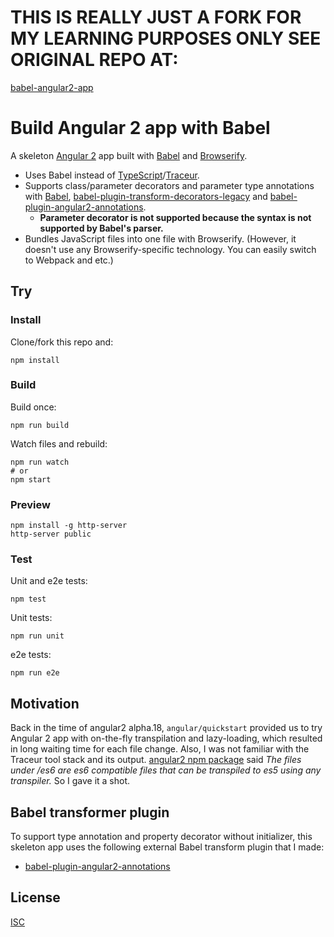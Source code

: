 # THIS IS REALLY JUST A FORK FOR MY LEARNING PURPOSES ONLY SEE ORIGINAL REPO AT:
[babel-angular2-app](https://github.com/shuhei/babel-angular2-app)

# Build Angular 2 app with Babel

A skeleton [Angular 2](https://angular.io/) app built with [Babel](https://babeljs.io/) and [Browserify](http://browserify.org/).

- Uses Babel instead of [TypeScript](http://www.typescriptlang.org/)/[Traceur](https://github.com/google/traceur-compiler).
- Supports class/parameter decorators and parameter type annotations with [Babel](https://github.com/babel/babel), [babel-plugin-transform-decorators-legacy](https://github.com/loganfsmyth/babel-plugin-transform-decorators-legacy) and [babel-plugin-angular2-annotations](https://github.com/shuhei/babel-plugin-angular2-annotations).
  - **Parameter decorator is not supported because the syntax is not supported by Babel's parser.**
- Bundles JavaScript files into one file with Browserify. (However, it doesn't use any Browserify-specific technology. You can easily switch to Webpack and etc.)

## Try

### Install

Clone/fork this repo and:

```
npm install
```

### Build

Build once:

```
npm run build
```

Watch files and rebuild:

```
npm run watch
# or
npm start
```

### Preview

```
npm install -g http-server
http-server public
```

### Test

Unit and e2e tests:

```
npm test
```

Unit tests:

```
npm run unit
```

e2e tests:

```
npm run e2e
```

## Motivation

Back in the time of angular2 alpha.18, `angular/quickstart` provided us to try Angular 2 app with on-the-fly transpilation and lazy-loading, which resulted in long waiting time for each file change. Also, I was not familiar with the Traceur tool stack and its output. [angular2 npm package](https://www.npmjs.com/package/angular2) said *The files under /es6 are es6 compatible files that can be transpiled to es5 using any transpiler.* So I gave it a shot.

## Babel transformer plugin

To support type annotation and property decorator without initializer, this skeleton app uses the following external Babel transform plugin that I made:

- [babel-plugin-angular2-annotations](https://github.com/shuhei/babel-plugin-angular2-annotations)

## License

[ISC](https://opensource.org/licenses/ISC)
